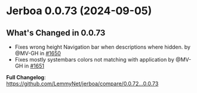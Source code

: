 # Jerboa 0.0.73 (2024-09-05)

## What's Changed in 0.0.73

- Fixes wrong height Navigation bar when descriptions where hidden. by @MV-GH in [#1650](https://github.com/LemmyNet/jerboa/pull/1650)
- Fixes mostly systembars colors not matching with application by @MV-GH in [#1651](https://github.com/LemmyNet/jerboa/pull/1651)

**Full Changelog**: https://github.com/LemmyNet/jerboa/compare/0.0.72...0.0.73

<!-- generated by git-cliff -->
